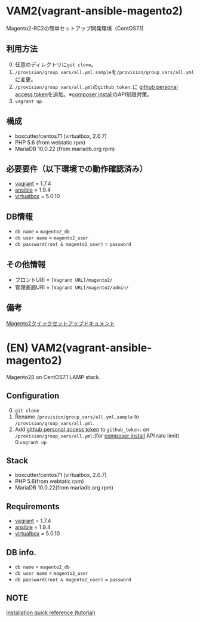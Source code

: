 # VAM2(vagrant-ansible-magento2)
Magento2-RC2の簡単セットアップ開発環境（CentOS7.1)

## 利用方法
0. 任意のディレクトリに`git clone`。
0. `/provision/group_vars/all.yml.sample`を`/provision/group_vars/all.yml`に変更。
0. `/provision/group_vars/all.yml`の`github_token:`に [github personal access token](https://help.github.com/articles/creating-an-access-token-for-command-line-use/)を追加。※[composer install](https://getcomposer.org/doc/articles/troubleshooting.md#api-rate-limit-and-oauth-tokens)のAPI制限対策。
0. `vagrant up`

## 構成
- boxcutter/centos71 (virtualbox, 2.0.7)
- PHP 5.6 (from webtatic rpm)
- MariaDB 10.0.22 (from mariadb.org rpm)

## 必要要件（以下環境での動作確認済み）
- [vagrant](https://www.vagrantup.com/) = 1.7.4
- [ansible](http://www.ansible.com/) = 1.9.4
- [virtualbox](https://www.virtualbox.org/wiki/Downloads) = 5.0.10

## DB情報
- `db name` = `magento2_db`
- `db user name` = `magento2_user`
- `db password(root & magento2_user)` = `password`

## その他情報
- フロントURI = `[Vagrant URL]/magento2/`
- 管理画面URI = `[Vagrant URL]/magento2/admin/`

## 備考
[Magento2クイックセットアップドキュメント](http://devdocs.magento.com/guides/v2.0/install-gde/install-quick-ref.html)

# (EN) VAM2(vagrant-ansible-magento2)
Magento2β on CentOS7.1 LAMP stack.

## Configuration
0. `git clone`
0. Rename `/provision/group_vars/all.yml.sample` to `/provision/group_vars/all.yml`.
0. Add [github personal access token](https://help.github.com/articles/creating-an-access-token-for-command-line-use/) to `github_token:` on `/provision/group_vars/all.yml`.(for [composer install](https://getcomposer.org/doc/articles/troubleshooting.md#api-rate-limit-and-oauth-tokens) API rate limit)
0.`vagrant up`

## Stack
- boxcutter/centos71 (virtualbox, 2.0.7)
- PHP 5.6(from webtatic rpm)
- MariaDB 10.0.22(from mariadb.org rpm)

## Requirements
- [vagrant](https://www.vagrantup.com/) = 1.7.4
- [ansible](http://www.ansible.com/) = 1.9.4
- [virtualbox](https://www.virtualbox.org/wiki/Downloads) = 5.0.10

## DB info.
- `db name` = `magento2_db`
- `db user name` = `magento2_user`
- `db password(root & magento2_user)` = `password`

## NOTE
[Installation quick reference (tutorial)](http://devdocs.magento.com/guides/v2.0/install-gde/install-quick-ref.html)
